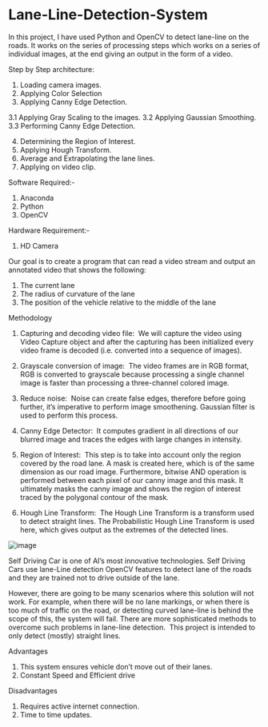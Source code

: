 # Lane-Line-Detection-System
In this project, I have used Python and OpenCV to detect lane-line on the roads. It works on the series of processing steps which works on a series of individual images, at the end giving an output in the form of a video.


Step by Step architecture:
1. Loading camera images.
2. Applying Color Selection
3. Applying Canny Edge Detection.

  3.1 Applying Gray Scaling to the images.
  3.2 Applying Gaussian Smoothing.
  3.3 Performing Canny Edge Detection.
  
4. Determining the Region of Interest.
5. Applying Hough Transform.
6. Average and Extrapolating the lane lines.
7. Applying on video clip.

Software Required:-
1. Anaconda
2. Python
3. OpenCV

Hardware Requirement:-
1. HD Camera

Our goal is to create a program that can read a video stream and output an annotated video that shows the following:
1. The current lane
2. The radius of curvature of the lane
3. The position of the vehicle relative to the middle of the lane

Methodology

1. Capturing and decoding video file: 
        We will capture the video using Video Capture object and after the capturing has been initialized every video frame is decoded (i.e. converted into a sequence of images).

2. Grayscale conversion of image: 
        The video frames are in RGB format, RGB is converted to grayscale because processing a single channel image is faster than processing a three-channel colored image.

3. Reduce noise: 
        Noise can create false edges, therefore before going further, it’s imperative to perform image smoothening. Gaussian filter is used to perform this process.

4. Canny Edge Detector: 
        It computes gradient in all directions of our blurred image and traces the edges with large changes in intensity.

5. Region of Interest: 
        This step is to take into account only the region covered by the road lane. A mask is created here, which is of the same dimension as our road image. Furthermore, bitwise AND operation is performed between each pixel of our canny image and this mask. It ultimately masks the canny image and shows the region of interest traced by the polygonal contour of the mask.

6. Hough Line Transform: 
        The Hough Line Transform is a transform used to detect straight lines. The Probabilistic Hough Line Transform is used here, which gives output as the extremes of the detected lines.


![image](https://user-images.githubusercontent.com/70278613/180045900-b609e041-2450-4ae8-bbaf-f6b735060c22.png)

Self Driving Car is one of AI’s most innovative technologies. Self Driving Cars use lane-Line detection OpenCV features to detect lane of the roads and they are trained not to drive outside of the lane.

However, there are going to be many scenarios where this solution will not work. For example, when there will be no lane markings, or when there is too much of traffic on the road, or detecting curved lane-line is behind the scope of this, the system will fail. There are more sophisticated methods to overcome such problems in lane-line detection.  This project is intended to only detect (mostly) straight lines. 

Advantages
1. This system ensures vehicle don’t move out of their lanes.
2. Constant Speed and Efficient drive

Disadvantages
1. Requires active internet connection.
2. Time to time updates.


